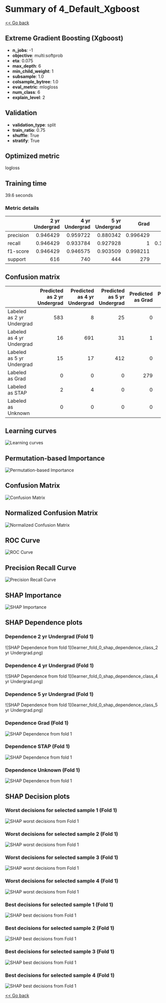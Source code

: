 # Summary of 4_Default_Xgboost

[<< Go back](../README.md)


## Extreme Gradient Boosting (Xgboost)
- **n_jobs**: -1
- **objective**: multi:softprob
- **eta**: 0.075
- **max_depth**: 6
- **min_child_weight**: 1
- **subsample**: 1.0
- **colsample_bytree**: 1.0
- **eval_metric**: mlogloss
- **num_class**: 6
- **explain_level**: 2

## Validation
 - **validation_type**: split
 - **train_ratio**: 0.75
 - **shuffle**: True
 - **stratify**: True

## Optimized metric
logloss

## Training time

39.6 seconds

### Metric details
|           |   2 yr Undergrad |   4 yr Undergrad |   5 yr Undergrad |       Grad |     STAP |   Unknown |   accuracy |   macro avg |   weighted avg |   logloss |
|:----------|-----------------:|-----------------:|-----------------:|-----------:|---------:|----------:|-----------:|------------:|---------------:|----------:|
| precision |         0.946429 |         0.959722 |         0.880342 |   0.996429 | 1        |  0.833333 |   0.942611 |    0.936042 |       0.943681 |  0.175651 |
| recall    |         0.946429 |         0.933784 |         0.927928 |   1        | 0.142857 |  1        |   0.942611 |    0.825166 |       0.942611 |  0.175651 |
| f1-score  |         0.946429 |         0.946575 |         0.903509 |   0.998211 | 0.25     |  0.909091 |   0.942611 |    0.825636 |       0.941856 |  0.175651 |
| support   |       616        |       740        |       444        | 279        | 7        |  5        |   0.942611 | 2091        |    2091        |  0.175651 |


## Confusion matrix
|                           |   Predicted as 2 yr Undergrad |   Predicted as 4 yr Undergrad |   Predicted as 5 yr Undergrad |   Predicted as Grad |   Predicted as STAP |   Predicted as Unknown |
|:--------------------------|------------------------------:|------------------------------:|------------------------------:|--------------------:|--------------------:|-----------------------:|
| Labeled as 2 yr Undergrad |                           583 |                             8 |                            25 |                   0 |                   0 |                      0 |
| Labeled as 4 yr Undergrad |                            16 |                           691 |                            31 |                   1 |                   0 |                      1 |
| Labeled as 5 yr Undergrad |                            15 |                            17 |                           412 |                   0 |                   0 |                      0 |
| Labeled as Grad           |                             0 |                             0 |                             0 |                 279 |                   0 |                      0 |
| Labeled as STAP           |                             2 |                             4 |                             0 |                   0 |                   1 |                      0 |
| Labeled as Unknown        |                             0 |                             0 |                             0 |                   0 |                   0 |                      5 |

## Learning curves
![Learning curves](learning_curves.png)

## Permutation-based Importance
![Permutation-based Importance](permutation_importance.png)
## Confusion Matrix

![Confusion Matrix](confusion_matrix.png)


## Normalized Confusion Matrix

![Normalized Confusion Matrix](confusion_matrix_normalized.png)


## ROC Curve

![ROC Curve](roc_curve.png)


## Precision Recall Curve

![Precision Recall Curve](precision_recall_curve.png)



## SHAP Importance
![SHAP Importance](shap_importance.png)

## SHAP Dependence plots

### Dependence 2 yr Undergrad (Fold 1)
![SHAP Dependence from fold 1](learner_fold_0_shap_dependence_class_2 yr Undergrad.png)
### Dependence 4 yr Undergrad (Fold 1)
![SHAP Dependence from fold 1](learner_fold_0_shap_dependence_class_4 yr Undergrad.png)
### Dependence 5 yr Undergrad (Fold 1)
![SHAP Dependence from fold 1](learner_fold_0_shap_dependence_class_5 yr Undergrad.png)
### Dependence Grad (Fold 1)
![SHAP Dependence from fold 1](learner_fold_0_shap_dependence_class_Grad.png)
### Dependence STAP (Fold 1)
![SHAP Dependence from fold 1](learner_fold_0_shap_dependence_class_STAP.png)
### Dependence Unknown (Fold 1)
![SHAP Dependence from fold 1](learner_fold_0_shap_dependence_class_Unknown.png)

## SHAP Decision plots

### Worst decisions for selected sample 1 (Fold 1)
![SHAP worst decisions from Fold 1](learner_fold_0_sample_0_worst_decisions.png)
### Worst decisions for selected sample 2 (Fold 1)
![SHAP worst decisions from Fold 1](learner_fold_0_sample_1_worst_decisions.png)
### Worst decisions for selected sample 3 (Fold 1)
![SHAP worst decisions from Fold 1](learner_fold_0_sample_2_worst_decisions.png)
### Worst decisions for selected sample 4 (Fold 1)
![SHAP worst decisions from Fold 1](learner_fold_0_sample_3_worst_decisions.png)
### Best decisions for selected sample 1 (Fold 1)
![SHAP best decisions from Fold 1](learner_fold_0_sample_0_best_decisions.png)
### Best decisions for selected sample 2 (Fold 1)
![SHAP best decisions from Fold 1](learner_fold_0_sample_1_best_decisions.png)
### Best decisions for selected sample 3 (Fold 1)
![SHAP best decisions from Fold 1](learner_fold_0_sample_2_best_decisions.png)
### Best decisions for selected sample 4 (Fold 1)
![SHAP best decisions from Fold 1](learner_fold_0_sample_3_best_decisions.png)

[<< Go back](../README.md)
